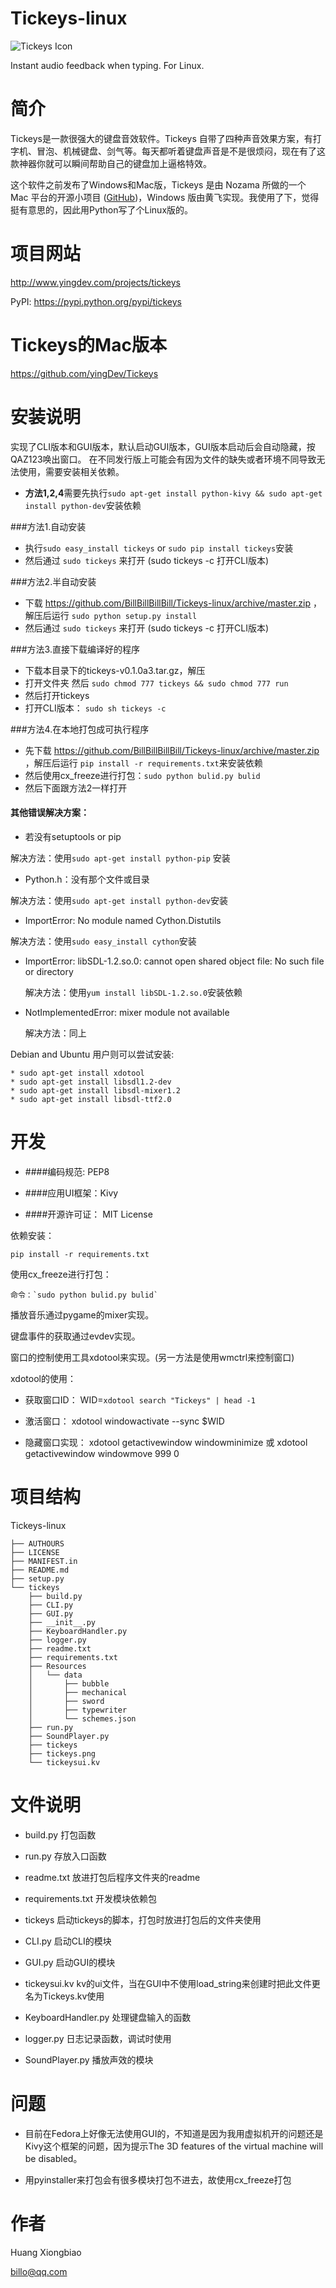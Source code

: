 # Tickeys-linux
![Tickeys Icon](http://ww1.sinaimg.cn/large/8cc88963gw1er08h49mp5j203k03kdfx.jpg)

Instant audio feedback when typing. For Linux.

# 简介
Tickeys是一款很强大的键盘音效软件。Tickeys 自带了四种声音效果方案，有打字机、冒泡、机械键盘、剑气等。每天都听着键盘声音是不是很烦闷，现在有了这款神器你就可以瞬间帮助自己的键盘加上逼格特效。

这个软件之前发布了Windows和Mac版，Tickeys 是由 Nozama 所做的一个 Mac 平台的开源小项目 ([GitHub](https://github.com/yingDev/Tickeys))，Windows 版由黄飞实现。我使用了下，觉得挺有意思的，因此用Python写了个Linux版的。

# 项目网站
http://www.yingdev.com/projects/tickeys

PyPI: https://pypi.python.org/pypi/tickeys 

# Tickeys的Mac版本
https://github.com/yingDev/Tickeys


# 安装说明
实现了CLI版本和GUI版本，默认启动GUI版本，GUI版本启动后会自动隐藏，按QAZ123唤出窗口。
在不同发行版上可能会有因为文件的缺失或者环境不同导致无法使用，需要安装相关依赖。

* **方法1,2,4**需要先执行`sudo apt-get install python-kivy && sudo apt-get install python-dev`安装依赖

###方法1.自动安装

* 执行`sudo easy_install tickeys` or `sudo pip install tickeys`安装
* 然后通过 `sudo tickeys` 来打开 (sudo tickeys -c 打开CLI版本)

###方法2.半自动安装

* 下载 https://github.com/BillBillBillBill/Tickeys-linux/archive/master.zip ，解压后运行 `sudo python setup.py install`
* 然后通过 `sudo tickeys` 来打开 (sudo tickeys -c 打开CLI版本)

###方法3.直接下载编译好的程序

* 下载本目录下的tickeys-v0.1.0a3.tar.gz，解压
* 打开文件夹 然后 `sudo chmod 777 tickeys && sudo chmod 777 run`
* 然后打开tickeys
* 打开CLI版本： `sudo sh tickeys -c`

###方法4.在本地打包成可执行程序

* 先下载 https://github.com/BillBillBillBill/Tickeys-linux/archive/master.zip ，解压后运行 `pip install -r requirements.txt`来安装依赖
* 然后使用cx_freeze进行打包：`sudo python bulid.py bulid`
* 然后下面跟方法2一样打开

#### 其他错误解决方案：

* 若没有setuptools or pip

解决方法：使用`sudo apt-get install python-pip` 安装

* Python.h：没有那个文件或目录 

解决方法：使用`sudo apt-get install python-dev`安装

* ImportError: No module named Cython.Distutils  

解决方法：使用`sudo easy_install cython`安装


* ImportError: libSDL-1.2.so.0: cannot open shared object file: No such file or directory

    解决方法：使用`yum install libSDL-1.2.so.0`安装依赖

* NotImplementedError: mixer module not available

    解决方法：同上


Debian and Ubuntu 用户则可以尝试安装:

    * sudo apt-get install xdotool 
    * sudo apt-get install libsdl1.2-dev
    * sudo apt-get install libsdl-mixer1.2
    * sudo apt-get install libsdl-ttf2.0

# 开发
* ####编码规范: PEP8

* ####应用UI框架：Kivy

* ####开源许可证： MIT License

依赖安装：

    pip install -r requirements.txt

使用cx_freeze进行打包：

    命令：`sudo python bulid.py bulid`


播放音乐通过pygame的mixer实现。

键盘事件的获取通过evdev实现。

窗口的控制使用工具xdotool来实现。(另一方法是使用wmctrl来控制窗口)

xdotool的使用：
* 获取窗口ID：
    WID=`xdotool search "Tickeys" | head -1`

* 激活窗口：
    xdotool windowactivate --sync $WID

* 隐藏窗口实现：
    xdotool getactivewindow windowminimize
    或
    xdotool getactivewindow windowmove 999 0


# 项目结构
Tickeys-linux
```
├── AUTHOURS
├── LICENSE
├── MANIFEST.in
├── README.md
├── setup.py
└── tickeys
    ├── build.py
    ├── CLI.py
    ├── GUI.py
    ├── __init__.py
    ├── KeyboardHandler.py
    ├── logger.py
    ├── readme.txt
    ├── requirements.txt
    ├── Resources
    │   └── data
    │       ├── bubble
    │       ├── mechanical
    │       ├── sword
    │       ├── typewriter
    │       └── schemes.json
    ├── run.py
    ├── SoundPlayer.py
    ├── tickeys
    ├── tickeys.png
    └── tickeysui.kv
```

# 文件说明
* build.py 打包函数

* run.py 存放入口函数

* readme.txt 放进打包后程序文件夹的readme

* requirements.txt 开发模块依赖包

* tickeys 启动tickeys的脚本，打包时放进打包后的文件夹使用

* CLI.py 启动CLI的模块

* GUI.py 启动GUI的模块

* tickeysui.kv kv的ui文件，当在GUI中不使用load_string来创建时把此文件更名为Tickeys.kv使用

* KeyboardHandler.py 处理键盘输入的函数

* logger.py 日志记录函数，调试时使用

* SoundPlayer.py 播放声效的模块



# 问题
* 目前在Fedora上好像无法使用GUI的，不知道是因为我用虚拟机开的问题还是Kivy这个框架的问题，因为提示The 3D features of the virtual machine will be disabled。

* 用pyinstaller来打包会有很多模块打包不进去，故使用cx_freeze打包

# 作者
Huang Xiongbiao

billo@qq.com